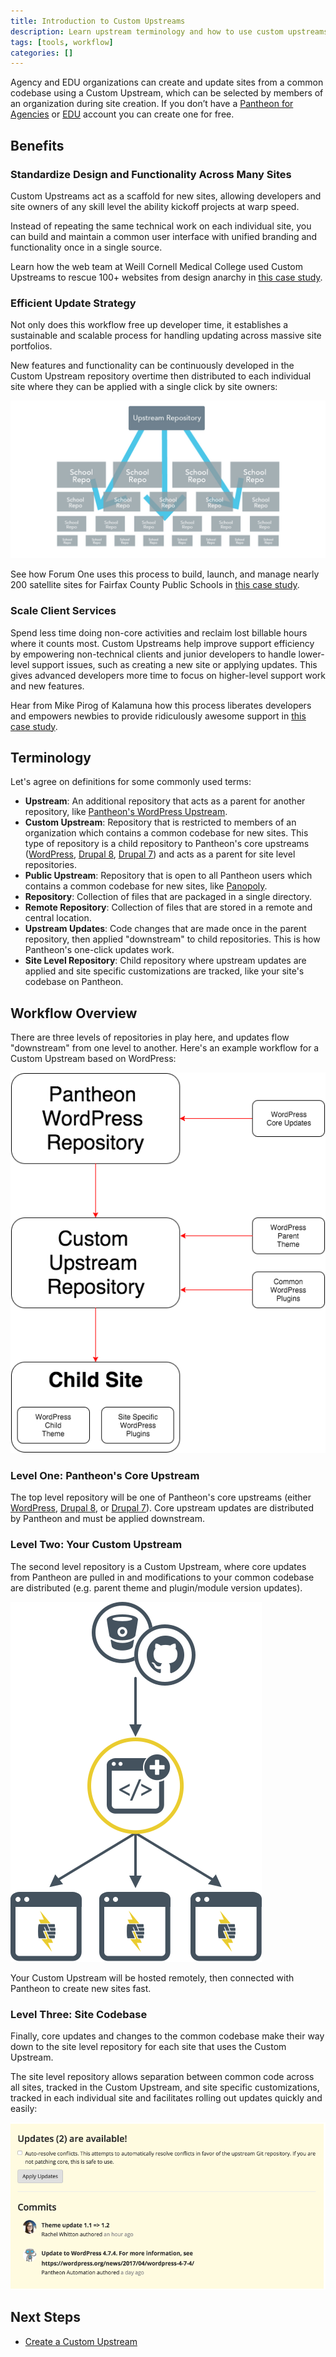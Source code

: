 ```yaml
---
title: Introduction to Custom Upstreams
description: Learn upstream terminology and how to use custom upstreams to free up developer time.
tags: [tools, workflow]
categories: []
---
```

Agency and EDU organizations can create and update sites from a common codebase using a Custom Upstream, which can be selected by members of an organization during site creation. If you don’t have a [Pantheon for Agencies](https://pantheon.io/agencies/pantheon-for-agencies) or [EDU](https://pantheon.io/edu) account you can create one for free.

## Benefits

### Standardize Design and Functionality Across Many Sites
Custom Upstreams act as a scaffold for new sites, allowing developers and site owners of any skill level the ability kickoff projects at warp speed.

Instead of repeating the same technical work on each individual site, you can build and maintain a common user interface with unified branding and functionality once in a single source.

Learn how the web team at Weill Cornell Medical College used Custom Upstreams to rescue 100+ websites from design anarchy in [this case study](https://pantheon.io/resources/weill-cornell-drupal-distribution-case-study).

### Efficient Update Strategy
Not only does this workflow free up developer time, it establishes a sustainable and scalable process for handling updating across massive site portfolios.

New features and functionality can be continuously developed in the Custom Upstream repository overtime then distributed to each individual site where they can be applied with a single click by site owners:

![EDU Upstream Flow](/source/docs/assets/images/edu-upstream-repository.jpg)

See how Forum One uses this process to build, launch, and manage nearly 200 satellite sites for Fairfax County Public Schools in [this case study](https://pantheon.io/resources/forum-one-pantheon-fairfax-county-public-schools-drupal-case-study).

### Scale Client Services
Spend less time doing non-core activities and reclaim lost billable hours where it counts most. Custom Upstreams help improve support efficiency by empowering non-technical clients and junior developers to handle lower-level support issues, such as creating a new site or applying updates. This gives advanced developers more time to focus on higher-level support work and new features.

Hear from Mike Pirog of Kalamuna how this process liberates developers and empowers newbies to provide ridiculously awesome support in [this case study](https://pantheon.io/resources/kalamuna-pantheon-drupal-agency-case-study).


## Terminology
Let's agree on definitions for some commonly used terms:

* **Upstream**: An additional repository that acts as a parent for another repository, like [Pantheon's WordPress Upstream](https://github.com/pantheon-systems/wordpress).
* **Custom Upstream**: Repository that is restricted to members of an organization which contains a common codebase for new sites. This type of repository is a child repository to Pantheon's core upstreams ([WordPress](https://github.com/pantheon-systems/wordpress), [Drupal 8](https://github.com/pantheon-systems/drops-8), [Drupal 7](https://github.com/pantheon-systems/drops-7)) and acts as a parent for site level repositories.
* **Public Upstream**: Repository that is open to all Pantheon users which contains a common codebase for new sites, like [Panopoly](https://github.com/populist/panopoly-drops-7).
* **Repository**: Collection of files that are packaged in a single directory.
* **Remote Repository**: Collection of files that are stored in a remote and central location.
* **Upstream Updates**: Code changes that are made once in the parent repository, then applied "downstream" to child repositories. This is how Pantheon's one-click updates work.
* **Site Level Repository**: Child repository where upstream updates are applied and site specific customizations are tracked, like your site's codebase on Pantheon.

## Workflow Overview
There are three levels of repositories in play here, and updates flow "downstream" from one level to another. Here's an example workflow for a Custom Upstream based on WordPress:

![WordPress Custom Upstream Example Flow](/source/docs/assets/images/upstream-flow.png)

### Level One: Pantheon's Core Upstream
The top level repository will be one of Pantheon's core upstreams (either [WordPress](https://github.com/pantheon-systems/wordpress), [Drupal 8](https://github.com/pantheon-systems/drops-8), or [Drupal 7](https://github.com/pantheon-systems/drops-7)). Core upstream updates are distributed by Pantheon and must be applied downstream.

### Level Two: Your Custom Upstream
The second level repository is a Custom Upstream, where core updates from Pantheon are pulled in and modifications to your common codebase are distributed (e.g. parent theme and plugin/module version updates).

![Create custom upstream](/source/docs/assets/images/empty-state-diagram.svg)

Your Custom Upstream will be hosted remotely, then connected with Pantheon to create new sites fast.

### Level Three: Site Codebase
Finally, core updates and changes to the common codebase make their way down to the site level repository for each site that uses the Custom Upstream.

The site level repository allows separation between common code across all sites, tracked in the Custom Upstream, and site specific customizations, tracked in each individual site and facilitates rolling out updates quickly and easily:

![Site Updates Available](/source/docs/assets/images/dashboard/updates-available-2.png)


## Next Steps

- [Create a Custom Upstream](/docs/create-custom-upstream)

